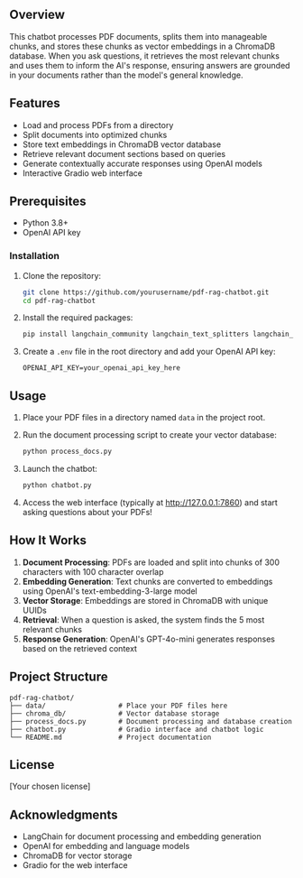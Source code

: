 ## Overview

This chatbot processes PDF documents, splits them into manageable chunks, and stores these chunks as vector embeddings in a ChromaDB database. When you ask questions, it retrieves the most relevant chunks and uses them to inform the AI's response, ensuring answers are grounded in your documents rather than the model's general knowledge.

## Features

- Load and process PDFs from a directory
- Split documents into optimized chunks
- Store text embeddings in ChromaDB vector database
- Retrieve relevant document sections based on queries
- Generate contextually accurate responses using OpenAI models
- Interactive Gradio web interface

## Prerequisites

- Python 3.8+
- OpenAI API key

### Installation

1. Clone the repository:
   ```bash
   git clone https://github.com/yourusername/pdf-rag-chatbot.git
   cd pdf-rag-chatbot
   ```

2. Install the required packages:
   ```bash
   pip install langchain_community langchain_text_splitters langchain_openai langchain_chroma gradio python-dotenv pypdf
   ```

3. Create a `.env` file in the root directory and add your OpenAI API key:
   ```
   OPENAI_API_KEY=your_openai_api_key_here
   ```

## Usage

1. Place your PDF files in a directory named `data` in the project root.

2. Run the document processing script to create your vector database:
   ```python
   python process_docs.py
   ```

3. Launch the chatbot:
   ```python
   python chatbot.py
   ```

4. Access the web interface (typically at http://127.0.0.1:7860) and start asking questions about your PDFs!

## How It Works

1. **Document Processing**: PDFs are loaded and split into chunks of 300 characters with 100 character overlap
2. **Embedding Generation**: Text chunks are converted to embeddings using OpenAI's text-embedding-3-large model
3. **Vector Storage**: Embeddings are stored in ChromaDB with unique UUIDs
4. **Retrieval**: When a question is asked, the system finds the 5 most relevant chunks
5. **Response Generation**: OpenAI's GPT-4o-mini generates responses based on the retrieved context

## Project Structure

```
pdf-rag-chatbot/
├── data/                  # Place your PDF files here
├── chroma_db/             # Vector database storage
├── process_docs.py        # Document processing and database creation
├── chatbot.py             # Gradio interface and chatbot logic
└── README.md              # Project documentation
```

## License

[Your chosen license]

## Acknowledgments

- LangChain for document processing and embedding generation
- OpenAI for embedding and language models
- ChromaDB for vector storage
- Gradio for the web interface
```

